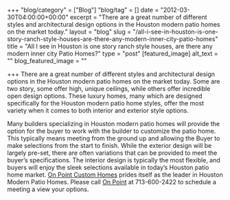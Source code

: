 +++
"blog/category" = ["Blog"]
"blog/tag" = []
date = "2012-03-30T04:00:00+00:00"
excerpt = "There are a great number of different styles and architectural design options in the Houston modern patio homes on the market today."
layout = "blog"
slug = "/all-i-see-in-houston-is-one-story-ranch-style-houses-are-there-any-modern-inner-city-patio-homes"
title = "All I see in Houston is one story ranch style houses, are there any modern inner city Patio Homes?"
type = "post"
[featured_image]
alt_text = ""
blog_featured_image = ""

+++
There are a great number of different styles and architectural design options in the Houston modern patio homes on the market today. Some are two story, some offer high, unique ceilings, while others offer incredible open design options. These luxury homes, many which are designed specifically for the Houston modern patio home styles, offer the most variety when it comes to both interior and exterior style options.

Many builders specializing in Houston modern patio homes will provide the option for the buyer to work with the builder to customize the patio home. This typically means meeting from the ground up and allowing the Buyer to make selections from the start to finish. While the exterior design will be largely pre-set, there are often variations that can be provided to meet the buyer’s specifications. The interior design is typically the most flexible, and buyers will enjoy the sleek selections available in today’s Houston patio home market. [On Point Custom Homes](https://onpointcustomhomes.com/) prides itself as the leader in Houston Modern Patio Homes. Please call [On Point](https://onpointcustomhomes.com/) at 713-600-2422 to schedule a meeting a view your options.